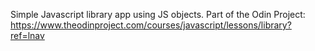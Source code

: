 Simple Javascript library app using JS objects.
Part of the Odin Project:
https://www.theodinproject.com/courses/javascript/lessons/library?ref=lnav